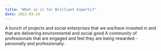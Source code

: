 ```yaml
---
title: "What in it for Brilliant Experts?"
date: 2021-03-14
---
```

A bunch of projects and social enterprises that we are/have invested in and that are delivering environmental and social good 
A community of professionals that are engaged and feel they are being rewarded - personally and professionally. 
